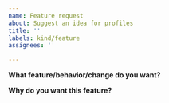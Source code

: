 ```yaml
---
name: Feature request
about: Suggest an idea for profiles
title: ''
labels: kind/feature
assignees: ''

---
```


<!--
Thank you for opening this feature request! You are helping make profiles a better project :)
In order to help us process this request faster, please provide as much detail as possible.

Before creating a feature request, please search existing issues to see if this request has already been made. If there is a similar feature request please up-vote it and/or add your comments to it instead.

-->

**What feature/behavior/change do you want?**
<!--
A clear and concise description of the change you would like to see in profiles.

Do not hesitate, when appropriate, to share the exact commands or API you would like,
and/or to share a diagram (e.g.: asciiflow.com): "a picture is worth a thousand words".
-->

**Why do you want this feature?**
<!--
A clear and concise description of why you want this feature.
What is it you are trying to accomplish?
Include use-cases and any specific constraints you may have.
-->
